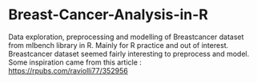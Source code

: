# Breast-Cancer-Analysis-in-R
 Data exploration, preprocessing and modelling of Breastcancer dataset from mlbench library in R. Mainly for R practice and out of interest. Breastcancer dataset seemed fairly interesting to preprocess and model. Some inspiration came from this article : https://rpubs.com/raviolli77/352956
